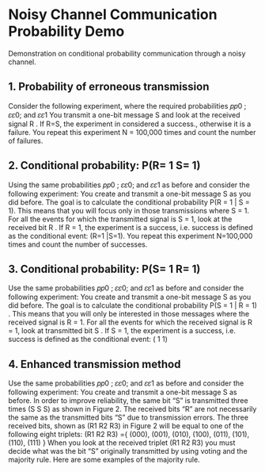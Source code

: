 # Noisy Channel Communication Probability Demo 
Demonstration on conditional probability communication through a noisy channel. 

## 1. Probability of erroneous transmission
Consider the following experiment, where the required probabilities 𝑝𝑝0 ; 𝜀𝜀0; and 𝜀𝜀1
You transmit a one-bit message S and look at the received signal R . 
If R=S, the experiment in considered a success., otherwise it is a failure.
You repeat this experiment N = 100,000 times and count the number of failures. 
## 2. Conditional probability: P(R= 1 S= 1)
Using the same probabilities 𝑝𝑝0 ; 𝜀𝜀0; and 𝜀𝜀1 as before and consider the following
experiment:
You create and transmit a one-bit message S as you did before. The goal is to
calculate the conditional probability P(R = 1 | S = 1). This means that you will
focus only in those transmissions where S = 1.
For all the events for which the transmitted signal is S = 1, look at the received
bit R . If R = 1, the experiment is a success, i.e. success is defined as the
conditional event: (R=1 |S=1).
You repeat this experiment N=100,000 times and count the number of successes.
## 3. Conditional probability: P(S= 1 R= 1)
Use the same probabilities 𝑝𝑝0 ; 𝜀𝜀0; and 𝜀𝜀1 as before and consider the following
experiment:
You create and transmit a one-bit message S as you did before. The goal is to
calculate the conditional probability P(S = 1 | R = 1) . This means that you will
only be interested in those messages where the received signal is R = 1.
For all the events for which the received signal is R = 1, look at transmitted bit
S . If S = 1, the experiment is a success, i.e. success is defined as the conditional
event: ( 1 1)
## 4. Enhanced transmission method
Use the same probabilities 𝑝𝑝0 ; 𝜀𝜀0; and 𝜀𝜀1 as before and consider the following
experiment:
You create and transmit a one-bit message S as before. In order to improve
reliability, the same bit “S” is transmitted three times (S S S) as shown in
Figure 2.
The received bits “R” are not necessarily the same as the transmitted bits “S”
due to transmission errors. The three received bits, shown as (R1 R2 R3) in
Figure 2 will be equal to one of the following eight triplets:
(R1 R2 R3) ={ (000), (001), (010), (100), (011), (101), (110), (111) }
When you look at the received triplet (R1 R2 R3) you must decide what was the
bit “S” originally transmitted by using voting and the majority rule. Here are
some examples of the majority rule. 

